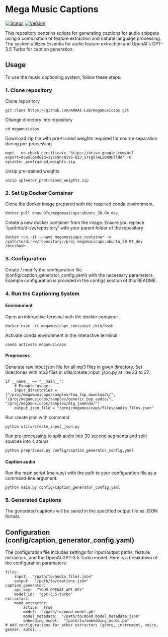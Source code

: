 # Mega Music Captions

[![Status](https://img.shields.io/badge/status-in%20development-orange.svg)](https://github.com/AMAAI-Lab/megamusicaps) [![Version](https://img.shields.io/badge/version-v0.0.6-blue.svg)](https://github.com/AMAAI-Lab/megamusicaps)

This repository contains scripts for generating captions for audio snippets using a combination of feature extraction and natural language processing. The system utilizes Essentia for audio feature extraction and OpenAI's GPT-3.5 Turbo for caption generation.

## Usage

To use the music captioning system, follow these steps:

### 1. Clone repository

Clone repository
```
git clone https://github.com/AMAAI-Lab/megamusicaps.git
```

Change directory into repository

```
cd megamusicaps
```

Download zip file with pre-trained weights required for source separation during pre-processing
```
wget --no-check-certificate 'https://drive.google.com/uc?export=download&id=1yFs9ncHiV5-bI3_xrsgk7eL2QN9Hlldd' -O spleeter_pretrained_weights.zip
```

Unzip pre-trained weights 
```
unzip spleeter_pretrained_weights.zip
```

### 2. Set Up Docker Container

Clone the docker image prepared with the required conda environment.
```
docker pull anuuu97c/megamusicaps:ubuntu_20.04_dev
```

Create a new docker container from the image. Ensure you replace '/path/to/dir/w/repository' with your parent folder of the repository

```
docker run -it --name megamusicaps_container -v /path/to/dir/w/repository:/proj megamusicaps:ubuntu_20.04_dev /bin/bash
```

### 3. Configuration

Create / modify the configuration file (config/caption_generator_config.yaml) with the necessary parameters. Example configuration is provided in the configs section of this README.

### 4. Run the Captioning System

#### Environment

Open an interactive terminal with the docker container
```
docker exec -it megamusicaps_container /bin/bash
```

Activate conda environment in the interactive terminal
```
conda activate megamusicaps
```

#### Preprocess

Generate raw input json file for all mp3 files in given directory. Set directories with mp3 files in utils/create_input_json.py at line 23 to 27.

```
if __name__ == "__main__":
    # Example usage:
    input_directories = ["/proj/megamusicaps/samples/fma_top_downloads/", "/proj/megamusicaps/samples/generic_pop_audio/", "/proj/megamusicaps/samples/mtg_jamendo/"]
    output_json_file = "/proj/megamusicaps/files/audio_files.json"

```

Run create json with command

```
python utils/create_input_json.py
```

Run pre-processing to split audio into 30 second segments and split sources into 4 stems

```
python preprocess.py config/caption_generator_config.yaml
```


#### Caption audio

Run the main script (main.py) with the path to your configuration file as a command-line argument:

```
python main.py config/caption_generator_config.yaml
```

### 5. Generated Captions

The generated captions will be saved in the specified output file as JSON format.

## Configuration (config/caption_generator_config.yaml)

The configuration file includes settings for input/output paths, feature extractors, and the OpenAI GPT-3.5 Turbo model. Here is a breakdown of the configuration parameters:

    files:
	    input:  "/path/to/audio_files.json"
	    output:  "/path/to/captions.json"
	caption_generator:
		api_key:  "YOUR_OPENAI_API_KEY"
		model_id:  "gpt-3.5-turbo"
	extractors:
		mood_extractor:
			active:  True
			model:  "/path/to/mood_model.pb"
			model_metadata:  "/path/to/mood_model_metadata.json"
			embedding_model:  "/path/to/embedding_model.pb"
	# Add configurations for other extractors (genre, instrument, voice, gender, auto)...
